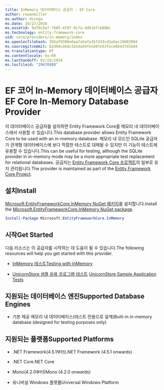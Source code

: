 ```yaml
---
title: InMemory 데이터베이스 공급자 - EF Core
author: rowanmiller
ms.author: divega
ms.date: 10/27/2016
ms.assetid: 9af0cba7-7605-4f8f-9cfa-dd616fcb880c
ms.technology: entity-framework-core
uid: core/providers/in-memory/index
ms.openlocfilehash: 356af9390a8aafa5afe35f333cd1e6ac1988390d
ms.sourcegitcommit: b2d94cebdc32edad4fecb07e53fece66437d1b04
ms.translationtype: HT
ms.contentlocale: ko-KR
ms.lasthandoff: 02/28/2018
ms.locfileid: "29678988"
---
```

# <a name="ef-core-in-memory-database-provider"></a><span data-ttu-id="32bf4-102">EF 코어 In-Memory 데이터베이스 공급자</span><span class="sxs-lookup"><span data-stu-id="32bf4-102">EF Core In-Memory Database Provider</span></span>

<span data-ttu-id="32bf4-103">이 데이터베이스 공급자를 설치하면 Entity Framework Core를 메모리 내 데이터베이스에서 사용할 수 있습니다.</span><span class="sxs-lookup"><span data-stu-id="32bf4-103">This database provider allows Entity Framework Core to be used with an in-memory database.</span></span> <span data-ttu-id="32bf4-104">메모리 내 모드인 SQLite 공급자가 관계형 데이터베이스에 보다 적절한 테스트로 대체될 수 있지만 이 기능이 테스트에 유용할 수 있습니다.</span><span class="sxs-lookup"><span data-stu-id="32bf4-104">This can be useful for testing, although the SQLite provider in in-memory mode may be a more appropriate test replacement for relational databases.</span></span> <span data-ttu-id="32bf4-105">공급자는 [Entity Framework Core 프로젝트](https://github.com/aspnet/EntityFrameworkCore)의 일부로 유지 관리됩니다.</span><span class="sxs-lookup"><span data-stu-id="32bf4-105">The provider is maintained as part of the [Entity Framework Core Project](https://github.com/aspnet/EntityFrameworkCore).</span></span>

## <a name="install"></a><span data-ttu-id="32bf4-106">설치</span><span class="sxs-lookup"><span data-stu-id="32bf4-106">Install</span></span>

<span data-ttu-id="32bf4-107">[Microsoft.EntityFrameworkCore.InMemory NuGet 패키지](https://www.nuget.org/packages/Microsoft.EntityFrameworkCore.InMemory/)를 설치합니다.</span><span class="sxs-lookup"><span data-stu-id="32bf4-107">Install the [Microsoft.EntityFrameworkCore.InMemory NuGet package](https://www.nuget.org/packages/Microsoft.EntityFrameworkCore.InMemory/).</span></span>

``` powershell
Install-Package Microsoft.EntityFrameworkCore.InMemory
```

## <a name="get-started"></a><span data-ttu-id="32bf4-108">시작</span><span class="sxs-lookup"><span data-stu-id="32bf4-108">Get Started</span></span>

<span data-ttu-id="32bf4-109">다음 리소스는 이 공급자를 시작하는 데 도움이 될 수 있습니다.</span><span class="sxs-lookup"><span data-stu-id="32bf4-109">The following resources will help you get started with this provider.</span></span>
* [<span data-ttu-id="32bf4-110">InMemory 테스트</span><span class="sxs-lookup"><span data-stu-id="32bf4-110">Testing with InMemory</span></span>](../../miscellaneous/testing/in-memory.md)

* <span data-ttu-id="32bf4-111">[UnicornStore 샘플 응용 프로그램 테스트](https://github.com/rowanmiller/UnicornStore/blob/master/UnicornStore/src/UnicornStore.Tests/Controllers/ShippingControllerTests.cs) </span><span class="sxs-lookup"><span data-stu-id="32bf4-111">[UnicornStore Sample Application Tests](https://github.com/rowanmiller/UnicornStore/blob/master/UnicornStore/src/UnicornStore.Tests/Controllers/ShippingControllerTests.cs)</span></span>

## <a name="supported-database-engines"></a><span data-ttu-id="32bf4-112">지원되는 데이터베이스 엔진</span><span class="sxs-lookup"><span data-stu-id="32bf4-112">Supported Database Engines</span></span>

* <span data-ttu-id="32bf4-113">기본 제공 메모리 내 데이터베이스(테스트 전용으로 설계)</span><span class="sxs-lookup"><span data-stu-id="32bf4-113">Built-in in-memory database (designed for testing purposes only)</span></span>

## <a name="supported-platforms"></a><span data-ttu-id="32bf4-114">지원되는 플랫폼</span><span class="sxs-lookup"><span data-stu-id="32bf4-114">Supported Platforms</span></span>

* <span data-ttu-id="32bf4-115">.NET Framework(4.5.1부터)</span><span class="sxs-lookup"><span data-stu-id="32bf4-115">.NET Framework (4.5.1 onwards)</span></span>

* <span data-ttu-id="32bf4-116">.NET Core</span><span class="sxs-lookup"><span data-stu-id="32bf4-116">.NET Core</span></span>

* <span data-ttu-id="32bf4-117">Mono(4.2.0부터)</span><span class="sxs-lookup"><span data-stu-id="32bf4-117">Mono (4.2.0 onwards)</span></span>

* <span data-ttu-id="32bf4-118">유니버설 Windows 플랫폼</span><span class="sxs-lookup"><span data-stu-id="32bf4-118">Universal Windows Platform</span></span>
